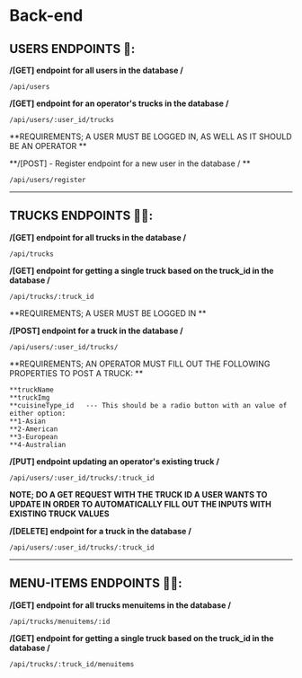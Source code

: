 # Back-end



## USERS ENDPOINTS 👤:

 **/[GET] endpoint for all users in the database /**
```
/api/users
```

**/[GET] endpoint for an operator's trucks in the database /**
```
/api/users/:user_id/trucks
```

**REQUIREMENTS; A USER MUST BE LOGGED IN, AS WELL AS IT SHOULD BE AN OPERATOR **

**/[POST] - Register endpoint for a new user in the database / **
```
/api/users/register
```
---------------------------------------------------------------------------
## TRUCKS ENDPOINTS 🚎🚌:

 **/[GET] endpoint for all trucks in the database /**

```
/api/trucks
```
**/[GET] endpoint for getting a single truck based on the truck_id in the database /**

```
/api/trucks/:truck_id
```

**REQUIREMENTS; A USER MUST BE LOGGED IN **

 **/[POST] endpoint for a truck in the database /**
 
```
/api/users/:user_id/trucks/
```

**REQUIREMENTS; AN OPERATOR MUST FILL OUT THE FOLLOWING PROPERTIES TO POST A TRUCK:  **
```
**truckName
**truckImg
**cuisineType_id   --- This should be a radio button with an value of either option:
**1-Asian
**2-American
**3-European
**4-Australian
```

 **/[PUT] endpoint updating an operator's existing truck /**

```
/api/users/:user_id/trucks/:truck_id
```

**NOTE; DO A GET REQUEST WITH THE TRUCK ID A USER WANTS TO UPDATE IN ORDER TO AUTOMATICALLY FILL OUT THE INPUTS WITH EXISTING TRUCK VALUES**


 **/[DELETE] endpoint for a truck in the database /**

```
/api/users/:user_id/trucks/:truck_id
```


---------------------------------------------------------------------------
## MENU-ITEMS ENDPOINTS 🚎🚌:

 **/[GET] endpoint for all trucks menuitems in the database /**

```
/api/trucks/menuitems/:id
```
**/[GET] endpoint for getting a single truck based on the truck_id in the database /**

```
/api/trucks/:truck_id/menuitems
```
